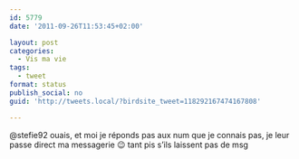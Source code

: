 ```yaml
---
id: 5779
date: '2011-09-26T11:53:45+02:00'

layout: post
categories:
  - Vis ma vie
tags:
  - tweet
format: status
publish_social: no
guid: 'http://tweets.local/?birdsite_tweet=118292167474167808'

---
```


@stefie92 ouais, et moi je réponds pas aux num que je connais pas, je leur passe direct ma messagerie 😉 tant pis s’ils laissent pas de msg